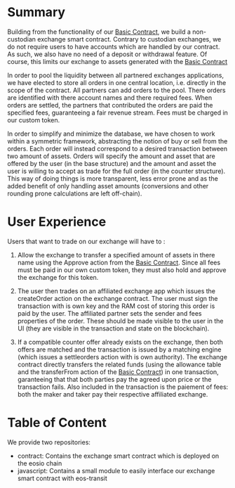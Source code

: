 # Summary

Building from the functionality of our [Basic Contract](https://github.com/Interblockchain/BasicContract), we build a non-custodian exchange smart contract. Contrary to custodian exchanges, we do not require users to have accounts which are handled by our contract. As such, we also have no need of a deposit or withdrawal feature. Of course, this limits our exchange to assets generated with the [Basic Contract](https://github.com/Interblockchain/BasicContract)

In order to pool the liquidity between all partnered exchanges applications, we have elected to store all orders in one central location, i.e. directly in the scope of the contract. All partners can add orders to the pool. There orders are identified with there account names and there required fees. When orders are settled, the partners that contributed the orders are paid the specified fees, guaranteeing a fair revenue stream. Fees must be charged in our custom token.  

In order to simplify and minimize the database, we have chosen to work within a symmetric framework, abstracting the notion of buy or sell from the orders. Each order will instead correspond to a desired transaction between two amount of assets. Orders will specify the amount and asset that are offered by the user (in the base structure) and the amount and asset the user is willing to accept as trade for the full order (in the counter structure). This way of doing things is more transparent, less error prone and as the added benefit of only handling asset amounts (conversions and other rounding prone calculations are left off-chain).

# User Experience

Users that want to trade on our exchange will have to :

1) Allow the exchange to transfer a specified amount of assets in there name using the Approve action from the [Basic Contract](https://github.com/Interblockchain/BasicContract). Since all fees must be paid in our own custom token, they must also hold and approve the exchange for this token.

2) The user then trades on an affiliated exchange app which issues the createOrder action on the exchange contract. The user must sign the transaction with is own key and the RAM cost of storing this order is paid by the user. The affiliated partner sets the sender and fees properties of the order. These should be made visible to the user in the UI (they are visible in the transaction and state on the blockchain). 
   
3) If a compatible counter offer already exists on the exchange, then both offers are matched and the transaction is issued by a matching engine (which issues a settleorders action with is own authority). The exchange contract directly transfers the related funds (using the allowance table and the transferFrom action of the [Basic Contract](https://github.com/Interblockchain/BasicContract)) in one transaction, garanteeing that that both parties pay the agreed upon price or the transaction fails. Also included in the transaction is the paiement of fees: both the maker and taker pay their respective affiliated exchange.

# Table of Content
We provide two repositories:
* contract: Contains the exchange smart contract which is deployed on the eosio chain 
* javascript: Contains a small module to easily interface our exchange smart contract with eos-transit

